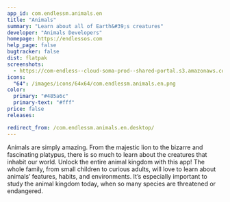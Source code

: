 ```yaml
---
app_id: com.endlessm.animals.en
title: "Animals"
summary: "Learn about all of Earth&#39;s creatures"
developer: "Animals Developers"
homepage: https://endlessos.com
help_page: false
bugtracker: false
dist: flatpak
screenshots:
  - https://com-endless--cloud-soma-prod--shared-portal.s3.amazonaws.com/apps.226.screenshots.4d842d7d-9b33-4ce9-bf53-9409a36c0b53_201809141532851010.png
icons:
  "64": /images/icons/64x64/com.endlessm.animals.en.png
color:
  primary: "#485a6c"
  primary-text: "#fff"
price: false
releases:

redirect_from: /com.endlessm.animals.en.desktop/
---
```


<p>Animals are simply amazing. From the majestic lion to the bizarre and fascinating platypus, there is so much to learn about the creatures that inhabit our world. Unlock the entire animal kingdom with this app! The whole family, from small children to curious adults, will love to learn about animals’ features, habits, and environments. It’s especially important to study the animal kingdom today, when so many species are threatened or endangered.</p>